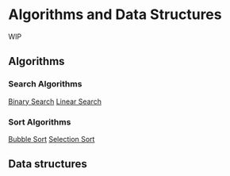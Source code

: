 # Algorithms and Data Structures
WIP
## Algorithms
### Search Algorithms

[Binary Search](./algorithms/search/binary-search/binary-search.ts)
[Linear Search](./algorithms/search/linear-search/linear-search.ts)

### Sort Algorithms
[Bubble Sort](./algorithms/sort/bubble-sort/bubble-sort.ts)
[Selection Sort](./algorithms/sort/selection-sort/selection-sort.ts)

## Data structures